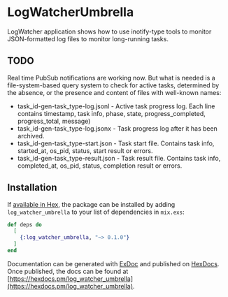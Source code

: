 # LogWatcherUmbrella

LogWatcher application shows how to use inotify-type tools to monitor 
JSON-formatted log files to monitor long-running tasks.

## TODO

Real time PubSub notifications are working now. But what is needed is 
a file-system-based query system to check for active tasks, determined
by the absence, or the presence and content of files with well-known
names:

* task_id-gen-task_type-log.jsonl - Active task progress log. Each line contains timestamp, task info, phase, state, progress_completed, progress_total, message)
* task_id-gen-task_type-log.jsonx - Task progress log after it has been archived.
* task_id-gen-task_type-start.json - Task start file. Contains task info, started_at, os_pid, status, start result or errors.
* task_id-gen-task_type-result.json - Task result file. Contains task info, completed_at, os_pid, status, completion result or errors.


## Installation

If [available in Hex](https://hex.pm/docs/publish), the package can be installed
by adding `log_watcher_umbrella` to your list of dependencies in `mix.exs`:

```elixir
def deps do
  [
    {:log_watcher_umbrella, "~> 0.1.0"}
  ]
end
```

Documentation can be generated with [ExDoc](https://github.com/elixir-lang/ex_doc)
and published on [HexDocs](https://hexdocs.pm). Once published, the docs can
be found at [https://hexdocs.pm/log_watcher_umbrella](https://hexdocs.pm/log_watcher_umbrella).

